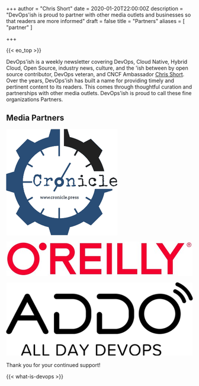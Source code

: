 +++
author = "Chris Short"
date = 2020-01-20T22:00:00Z
description = "DevOps'ish is proud to partner with other media outlets and businesses so that readers are more informed"
draft = false
title = "Partners"
aliases = [
	"partner"
]

+++

{{< eo_top >}}

DevOps'ish is a weekly newsletter covering DevOps, Cloud Native, Hybrid Cloud, Open Source, industry news, culture, and the 'ish between by open source contributor, DevOps veteran, and CNCF Ambassador [Chris Short](https://chrisshort.net/). Over the years, DevOps'ish has built a name for providing timely and pertinent content to its readers. This comes through thoughtful curation and partnerships with other media outlets. DevOps'ish is proud to call these fine organizations Partners.

## Media Partners

[![Cronicle Press](cronicle-press.png)](https://cronicle.press/)

[![O'Reilly](oreilly.jpg)](https://www.oreilly.com/pub/cpc/295836)

[![All Day DevOps](ADDO_Logo_2019_Black.svg)](https://www.alldaydevops.com/)

Thank you for your continued support!

{{< what-is-devops >}}
